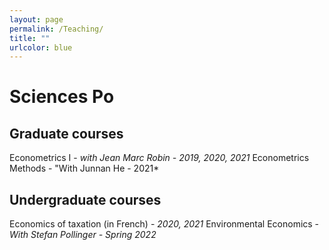 ```yaml
---
layout: page
permalink: /Teaching/
title: ""
urlcolor: blue
---
```


# Sciences Po
  
  
## Graduate courses

Econometrics I - *with Jean Marc Robin - 2019, 2020, 2021*
Econometrics Methods - "With Junnan He - 2021*

  
## Undergraduate courses

Economics of taxation (in French) - *2020, 2021*
Environmental Economics - *With Stefan Pollinger - Spring 2022*
